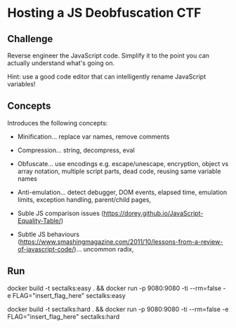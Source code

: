 # Hosting a JS Deobfuscation CTF

## Challenge

Reverse engineer the JavaScript code.  Simplify it to the point you can actually understand what's going on.

Hint: use a good code editor that can intelligently rename JavaScript variables!

## Concepts

Introduces the following concepts:

* Minification... replace var names, remove comments
* Compression... string, decompress, eval
* Obfuscate... use encodings e.g. escape/unescape, encryption, object vs array notation, multiple script parts, dead code, reusing same variable names

* Anti-emulation... detect debugger, DOM events, elapsed time, emulation limits, exception handling, parent/child pages, 

* Suble JS comparison issues (https://dorey.github.io/JavaScript-Equality-Table/)
* Subtle JS behaviours (https://www.smashingmagazine.com/2011/10/lessons-from-a-review-of-javascript-code/)... uncommon radix, 

## Run

docker build -t sectalks:easy . && docker run -p 9080:9080 -ti --rm=false -e FLAG="insert_flag_here" sectalks:easy

docker build -t sectalks:hard . && docker run -p 9080:9080 -ti --rm=false -e FLAG="insert_flag_here" sectalks:hard